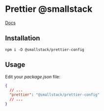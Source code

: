 # Prettier @smallstack

[Docs](https://prettier.io/docs/en/index.html)

## Installation

`npm i -D @smallstack/prettier-config`

## Usage

Edit your _package.json_ file:

```json
{
  // ...
  "prettier": "@smallstack/prettier-config"
  // ...
}
```
